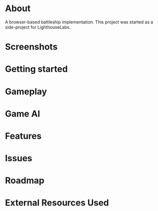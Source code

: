 # About
A browser-based battleship implementation. This project was started as a side-project for LighthouseLabs.

# Screenshots

# Getting started

# Gameplay

# Game AI

# Features

# Issues

# Roadmap

# External Resources Used
